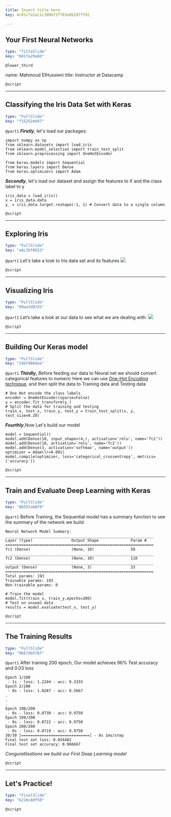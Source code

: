 ```yaml
---
title: Insert title here
key: 4c01cfa1ac1c3806f2f783e0b2d7ffd2

---
```

## Your First Neural Networks

```yaml
type: "TitleSlide"
key: "681fa29a0d"
```

`@lower_third`

name: Mahmoud ElHussieni
title: Instructor at Datacamp


`@script`



---
## Classifying the Iris Data Set with Keras

```yaml
type: "FullSlide"
key: "f15252eb97"
```

`@part1`
_**Firstly**,_ let's load our packages:
```
import numpy as np
from sklearn.datasets import load_iris
from sklearn.model_selection import train_test_split
from sklearn.preprocessing import OneHotEncoder

from keras.models import Sequential
from keras.layers import Dense
from keras.optimizers import Adam
```
**_Secondly_**, let's load our dataset and assign the features to X and the class label to y
```
iris_data = load_iris()
x = iris_data.data
y_ = iris_data.target.reshape(-1, 1) # Convert data to a single column
```


`@script`



---
## Exploring Iris

```yaml
type: "FullSlide"
key: "a6c35f0553"
```

`@part1`
Let's take a look to Iris data set and its features
![](https://raw.githubusercontent.com/MElHussieni/ShinyApp-with-Iris/master/Screenshot%20from%202018-10-24%2010-42-46.png)


`@script`



---
## Visualizing Iris

```yaml
type: "FullSlide"
key: "99aa3d87d1"
```

`@part1`
Let’s take a look at our data to see what we are dealing with.
![](https://janakiev.com/notebooks/assets//keras_iris_files/output_5_0.png)


`@script`



---
## Building Our Keras model

```yaml
type: "FullSlide"
key: "24bf4864ee"
```

`@part1`
**_Thirdly_,** Before feeding our data to Neural net we should convert categorical features to numeric
Here we can use [One-Hot Encoding technique](https://hackernoon.com/what-is-one-hot-encoding-why-and-when-do-you-have-to-use-it-e3c6186d008f), and then split the data to Training data and Testing data
```
# One Hot encode the class labels
encoder = OneHotEncoder(sparse=False)
y = encoder.fit_transform(y_)
# Split the data for training and testing
train_x, test_x, train_y, test_y = train_test_split(x, y, test_size=0.20)
```
**_Fourthly_**,Now Let's build our model
```
model = Sequential()
model.add(Dense(10, input_shape=(4,), activation='relu', name='fc1'))
model.add(Dense(10, activation='relu', name='fc2'))
model.add(Dense(3, activation='softmax', name='output'))
optimizer = Adam(lr=0.001)
model.compile(optimizer, loss='categorical_crossentropy', metrics=['accuracy'])

```


`@script`



---
## Train and Evaluate Deep Learning with Keras

```yaml
type: "FullSlide"
key: "8b597ab8f9"
```

`@part1`
Before Training, the Sequential model has a summary function to see the summary of the network we build  
```
Neural Network Model Summary: 
_________________________________________________________________
Layer (type)                 Output Shape              Param #   
=================================================================
fc1 (Dense)                  (None, 10)                50        
_________________________________________________________________
fc2 (Dense)                  (None, 10)                110       
_________________________________________________________________
output (Dense)               (None, 3)                 33        
=================================================================
Total params: 193
Trainable params: 193
Non-trainable params: 0
```
```
# Train the model
model.fit(train_x, train_y,epochs=200)
# Test on unseen data
results = model.evaluate(test_x, test_y)
```


`@script`



---
## The Training Results

```yaml
type: "FullSlide"
key: "9b67db5787"
```

`@part1`
After training 200 epoch, Our model achieves 96% Test accuracy and 0.03 loss
```
Epoch 1/200
 - 1s - loss: 1.2244 - acc: 0.3333
Epoch 2/200
 - 0s - loss: 1.0287 - acc: 0.5667
.
.
.
Epoch 198/200
 - 0s - loss: 0.0730 - acc: 0.9750
Epoch 199/200
 - 0s - loss: 0.0722 - acc: 0.9750
Epoch 200/200
 - 0s - loss: 0.0719 - acc: 0.9750
30/30 [==============================] - 0s 1ms/step
Final test set loss: 0.034482
Final test set accuracy: 0.966667
```
_Conguratlisations we build our First Deep Learning model_


`@script`



---
## Let's Practice!

```yaml
type: "FinalSlide"
key: "b210c8df50"
```

`@script`


